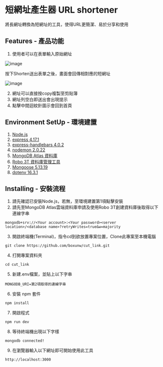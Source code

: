 # 短網址產生器 URL shortener
將長網址轉換為短網址的工具，使得URL更簡潔、易於分享和使用
## Features - 產品功能
1. 使用者可以在表單輸入原始網址

![image](https://github.com/boxunw/cut_link/blob/main/index.png)

按下Shorten送出表單之後，畫面會回傳相對應的短網址

![image](https://github.com/boxunw/cut_link/blob/main/shorturl.png)

2. 網址可以直接按copy複製至剪貼簿
3. 網址列空白即送出會出現提示
4. 點擊中間迴紋針圖示會回到首頁
## Environment SetUp - 環境建置
1. [Node.js](https://nodejs.org/zh-tw)
2. [express 4.17.1](https://www.npmjs.com/package/express/v/4.17.1)
3. [express-handlebars 4.0.2](https://www.npmjs.com/package/express-handlebars?activeTab=versions)
4. [nodemon 2.0.22](https://www.npmjs.com/package/nodemon)
5. [MongoDB Atlas 資料庫](https://www.mongodb.com/atlas/database)
6. [Robo 3T 資料庫管理工具](https://robomongo.org/)
7. [Mongoose 5.13.19](https://www.npmjs.com/package/mongoose?activeTab=versions)
8. [dotenv 16.3.1](https://www.npmjs.com/package/dotenv)
## Installing - 安裝流程
1. 請先確認已安裝Node.js，若無，至環境建置第1項點擊安裝
2. 請先至MongoDB Atlas雲端資料庫申請及使用Robo 3T創建資料庫後取得以下連線字串
```
mongodb+srv://<Your account>:<Your password><server location>/<database name>?retryWrites=true&w=majority
```
3. 開啟終端機(Terminal)，指令cd到欲放置專案位置，Clone此專案至本機電腦
```
git clone https://github.com/boxunw/cut_link.git
```
4. 打開專案資料夾
```
cd cut_link
```
5. 新建.env檔案，並貼上以下字串
```
MONGODB_URI=第2項取得的連線字串
```
6. 安裝 npm 套件
```
npm install
```
7. 開啟程式
```
npm run dev
```
8. 等待終端機出現以下字樣
```
mongodb connected!
```
9. 在瀏覽器輸入以下網址即可開始使用此工具
```
http://localhost:3000
```
